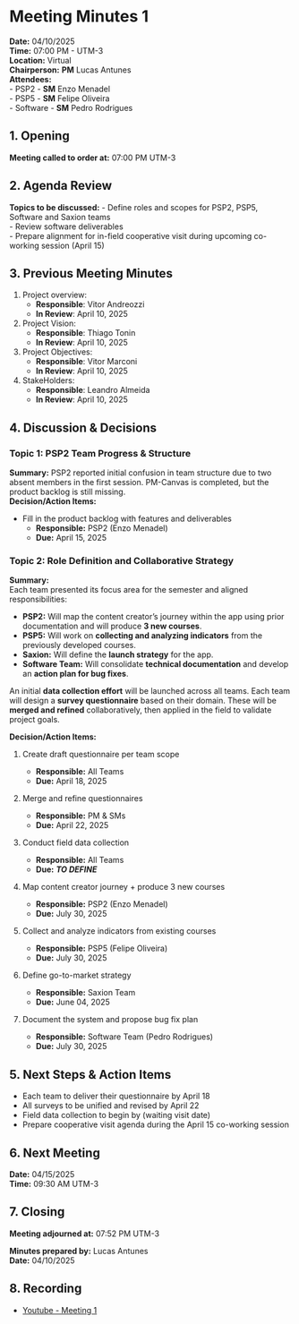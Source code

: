 # Meeting Minutes 1

**Date:** 04/10/2025  
**Time:** 07:00 PM - UTM-3  
**Location:** Virtual  
**Chairperson:** **PM** Lucas Antunes  
**Attendees:**  
    - PSP2 - **SM** Enzo Menadel  
    - PSP5 - **SM** Felipe Oliveira  
    - Software - **SM** Pedro Rodrigues  

## 1. Opening

**Meeting called to order at:** 07:00 PM UTM-3

## 2. Agenda Review

**Topics to be discussed:**
    - Define roles and scopes for PSP2, PSP5, Software and Saxion teams  
    - Review software deliverables  
    - Prepare alignment for in-field cooperative visit during upcoming co-working session (April 15)  

## 3. Previous Meeting Minutes

1. Project overview:
    - **Responsible**: Vitor Andreozzi
    - **In Review**: April 10, 2025
1. Project Vision:
    - **Responsible**: Thiago Tonin
    - **In Review**: April 10, 2025  
1. Project Objectives:
    - **Responsible**: Vitor Marconi
    - **In Review**: April 10, 2025  
1. StakeHolders:
    - **Responsible**: Leandro Almeida
    - **In Review**: April 10, 2025  

## 4. Discussion & Decisions  

### **Topic 1: PSP2 Team Progress & Structure**

**Summary:** PSP2 reported initial confusion in team structure due to two absent members in the first session. PM-Canvas is completed, but the product backlog is still missing.  
**Decision/Action Items:**

- Fill in the product backlog with features and deliverables
  - **Responsible:** PSP2 (Enzo Menadel)  
  - **Due:** April 15, 2025

### **Topic 2: Role Definition and Collaborative Strategy**

**Summary:**  
Each team presented its focus area for the semester and aligned responsibilities:  

- **PSP2:** Will map the content creator’s journey within the app using prior documentation and will produce **3 new courses**.  
- **PSP5:** Will work on **collecting and analyzing indicators** from the previously developed courses.  
- **Saxion:** Will define the **launch strategy** for the app.  
- **Software Team:** Will consolidate **technical documentation** and develop an **action plan for bug fixes**.  

An initial **data collection effort** will be launched across all teams. Each team will design a **survey questionnaire** based on their domain. These will be **merged and refined** collaboratively, then applied in the field to validate project goals.  

**Decision/Action Items:**

1. Create draft questionnaire per team scope
    - **Responsible:** All Teams
    - **Due:** April 18, 2025  

1. Merge and refine questionnaires  
    - **Responsible:** PM & SMs  
    - **Due:** April 22, 2025  

1. Conduct field data collection  
    - **Responsible:** All Teams  
    - **Due:** ***TO DEFINE***

1. Map content creator journey + produce 3 new courses  
    - **Responsible:** PSP2 (Enzo Menadel)  
    - **Due:** July 30, 2025  

1. Collect and analyze indicators from existing courses  
    - **Responsible:** PSP5 (Felipe Oliveira)  
    - **Due:** July 30, 2025  

1. Define go-to-market strategy  
    - **Responsible:** Saxion Team  
    - **Due:** June 04, 2025  

1. Document the system and propose bug fix plan  
    - **Responsible:** Software Team (Pedro Rodrigues)  
    - **Due:** July 30, 2025

## 5. Next Steps & Action Items

- Each team to deliver their questionnaire by April 18
- All surveys to be unified and revised by April 22  
- Field data collection to begin by (waiting visit date)
- Prepare cooperative visit agenda during the April 15 co-working session

## 6. Next Meeting

**Date:** 04/15/2025  
**Time:** 09:30 AM UTM-3  

## 7. Closing

**Meeting adjourned at:** 07:52 PM UTM-3

**Minutes prepared by:** Lucas Antunes  
**Date:** 04/10/2025  

## 8. Recording

- [Youtube - Meeting 1](https://drive.google.com/file/d/15z0WAj-pqMLDG_gh1ZrTsO7CoVdkqQmP/view?usp=drive_link)
